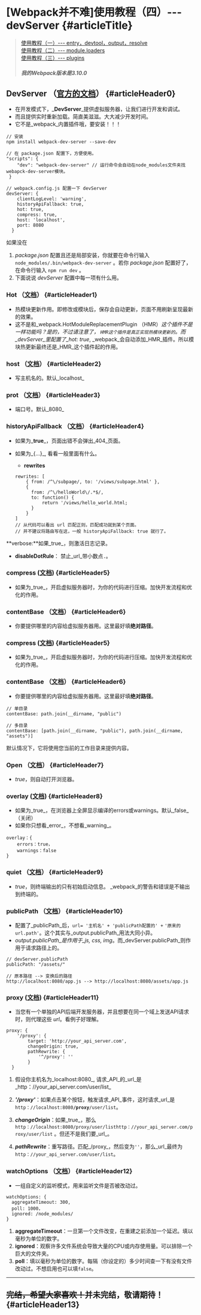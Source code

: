 # \[Webpack并不难\]使用教程（四）--- devServer {#articleTitle}

> [使用教程（一）--- entry，devtool，output，resolve](https://segmentfault.com/a/1190000012334562)  
> [使用教程（二）--- module.loaders](https://segmentfault.com/a/1190000012351195)  
> [使用教程（三）--- plugins](https://segmentfault.com/a/1190000012367082)
>
> ##### **我的**_**Webpack**_**版本是**_**3.10.0**_

## DevServer （[官方的文档](https://webpack.js.org/configuration/dev-server/#devserver-hot)） {#articleHeader0}

* 在开发模式下，_**DevServer**_提供虚拟服务器，让我们进行开发和调试。
* 而且提供实时重新加载。简直美滋滋。大大减少开发时间。
* 它不是_webpack_内置插件哦，要安装！！！

```
// 安装
npm install webpack-dev-server --save-dev

// 在 package.json 配置下，方便使用。
"scripts": {
    "dev": "webpack-dev-server" // 运行命令会自动在node_modules文件夹找 webapck-dev-server模块。
 }

// webpack.config.js 配置一下 devServer
devServer: {
    clientLogLevel: 'warning',
    historyApiFallback: true,
    hot: true,
    compress: true,
    host: 'localhost',
    port: 8080
  }
```

如果没在

1. _package.json_
   配置且还是局部安装，你就要在命令行输入
   `node_modules/.bin/webpack-dev-server`
   。若你
   _package.json_
   配置好了，在命令行输入
   `npm run dev`
   。
2. 下面说说
   _devServer_
   配置中每一项有什么用。

### Hot （[文档](https://webpack.js.org/configuration/dev-server/#devserver-hot)） {#articleHeader1}

* 热模块更新作用。即修改或模块后，保存会自动更新，页面不用刷新呈现最新的效果。
* 这不是和_webpack.HotModuleReplacementPlugin （HMR）_这个插件不是一样功能吗？是的，不过请注意了，
  `HMR这个插件是真正实现热模块更新的`。而_devServer_里配置了_hot: true_,
  _webpack_会自动添加_HMR_插件。所以模块热更新最终还是_HMR_这个插件起的作用。

### host （[文档](https://webpack.js.org/configuration/dev-server/#devserver-host)） {#articleHeader2}

* 写主机名的。默认_localhost_

### prot （[文档](https://webpack.js.org/configuration/dev-server/#devserver-port)） {#articleHeader3}

* 端口号。默认_8080_

### historyApiFallback （[文档](https://github.com/bripkens/connect-history-api-fallback)） {#articleHeader4}

* 如果为_**true**_，页面出错不会弹出_404_页面。
* 如果为_{...}_, 看看一般里面有什么。

  * **rewrites**

  ```
  rewrites: [
      { from: /^\/subpage/, to: '/views/subpage.html' },
      {
        from: /^\/helloWorld\/.*$/,
        to: function() {
            return '/views/hello_world.html;
        }
      }
  ]
  // 从代码可以看出 url 匹配正则，匹配成功就到某个页面。
  // 并不建议将路由写在这，一般 historyApiFallback: true 就行了。
  ```

**verbose:**如果_true_，则激活日志记录。

* **disableDotRule**： 禁止_url_带小数点`.`。

### compress \([文档](https://webpack.js.org/configuration/dev-server/#devserver-compress)\) {#articleHeader5}

* 如果为_true_，开启虚拟服务器时，为你的代码进行压缩。加快开发流程和优化的作用。

### contentBase （[文档](https://webpack.js.org/configuration/dev-server/#devserver-contentbase)） {#articleHeader6}

* 你要提供哪里的内容给虚拟服务器用。这里最好填**绝对路径**。

### compress \([文档](https://webpack.js.org/configuration/dev-server/#devserver-compress)\) {#articleHeader5}

* 如果为_true_，开启虚拟服务器时，为你的代码进行压缩。加快开发流程和优化的作用。

### contentBase （[文档](https://webpack.js.org/configuration/dev-server/#devserver-contentbase)） {#articleHeader6}

* 你要提供哪里的内容给虚拟服务器用。这里最好填**绝对路径**。

```
// 单目录
contentBase: path.join(__dirname, "public")

// 多目录
contentBase: [path.join(__dirname, "public"), path.join(__dirname, "assets")]
```

默认情况下，它将使用您当前的工作目录来提供内容。

### Open （[文档](https://webpack.js.org/configuration/dev-server/#devserver-open)） {#articleHeader7}

* _true_，则自动打开浏览器。

### overlay \([文档](https://webpack.js.org/configuration/dev-server/#devserver-overlay)\) {#articleHeader8}

* 如果为_true_，在浏览器上全屏显示编译的errors或warnings。默认_false_（关闭）
* 如果你只想看_error_，不想看_warning_。

```
overlay：{
    errors：true，
    warnings：false
}
```

### quiet （[文档](https://webpack.js.org/configuration/dev-server/#devserver-quiet-)） {#articleHeader9}

* _true_，则终端输出的只有初始启动信息。
  _webpack_的警告和错误是不输出到终端的。

### publicPath （[文档](https://webpack.js.org/configuration/dev-server/#devserver-publicpath-)） {#articleHeader10}

* 配置了_publicPath_后，`url= '主机名' + 'publicPath配置的' +`
  `'原来的url.path'`。这个其实与_output.publicPath_用法大同小异。
* _output.publicPath_是作用于_js, css, img_。而_devServer.publicPath_则作用于请求路径上的。

```
// devServer.publicPath
publicPath: "/assets/"

// 原本路径 --> 变换后的路径
http://localhost:8080/app.js --> http://localhost:8080/assets/app.js
```

### proxy \([文档](https://webpack.js.org/configuration/dev-server/#devserver-proxy)\) {#articleHeader11}

* 当您有一个单独的API后端开发服务器，并且想要在同一个域上发送API请求时，则代理这些
  _url_。看例子好理解。

```
proxy: {
    '/proxy': {
        target: 'http://your_api_server.com',
        changeOrigin: true,
        pathRewrite: {
            '^/proxy': ''
        }
  }

```



1. 假设你主机名为_localhost:8080_, 请求_API_的_url_是_http：//your\_api\_server.com/user/list_
2. _**'/proxy'**_：如果点击某个按钮，触发请求_API_事件，这时请求_url_是`http：//localhost:8080`**`/proxy`**`/user/list`。
3. _**changeOrigin**_：如果_true_，那么`http：//localhost:8080/proxy/user/listhttp：//your_api_server.com/proxy/user/list`
   。但还不是我们要_url_。

4. _**pathRewrite**_：重写路径。匹配_/proxy_，然后变为`''`，那么_url_最终为`http：//your_api_server.com/user/list`。

### watchOptions （[文档](https://webpack.js.org/configuration/dev-server/#devserver-watchoptions-)） {#articleHeader12}

* 一组自定义的监听模式，用来监听文件是否被改动过。

```
watchOptions: {
  aggregateTimeout: 300,
  poll: 1000，
  ignored: /node_modules/
}
```



1. **aggregateTimeout**：一旦第一个文件改变，在重建之前添加一个延迟。填以毫秒为单位的数字。
2. **ignored**：观察许多文件系统会导致大量的CPU或内存使用量。可以排除一个巨大的文件夹。
3. **poll**：填以毫秒为单位的数字。每隔（你设定的）多少时间查一下有没有文件改动过。不想启用也可以填`false`。

---

## ~~完结，希望大家喜欢！~~并未完结，敬请期待！ {#articleHeader13}















